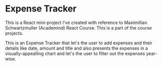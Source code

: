 # Expense Tracker

This is a React mini-project I've created with reference to Maximillian Schwartzmuller (Academind) React Course. This is a part of the course projects.

This is an Expense Tracker that let's the user to add expenses and their details like date, amount and title and also presents the expenses in a visually-appealling chart and let's the user to filter out the expenses year-wise.
